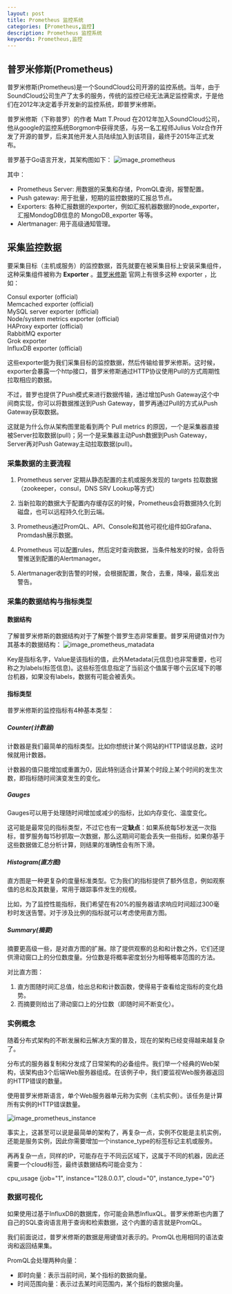 ```yaml
---
layout: post
title: Prometheus 监控系统
categories: [Prometheus,监控]
description: Prometheus 监控系统
keywords: Prometheus,监控
---
```


## 普罗米修斯(Prometheus)
普罗米修斯(Prometheus)是一个SoundCloud公司开源的监控系统。当年，由于SoundCloud公司生产了太多的服务，传统的监控已经无法满足监控需求，于是他们在2012年决定着手开发新的监控系统，即普罗米修斯。

普罗米修斯（下称普罗）的作者 Matt T.Proud 在2012年加入SoundCloud公司，他从google的监控系统Borgmon中获得灵感，与另一名工程师Julius Volz合作开发了开源的普罗，后来其他开发人员陆续加入到该项目，最终于2015年正式发布。

普罗基于Go语言开发，其架构图如下：
![image_prometheus](https://cdn.jsdelivr.net/gh/Lewinz/lewinz.github.io@master/images/posts/prometheus.jpeg)

其中：
* Prometheus Server: 用数据的采集和存储，PromQL查询，报警配置。
* Push gateway: 用于批量，短期的监控数据的汇报总节点。
* Exporters: 各种汇报数据的exporter，例如汇报机器数据的node_exporter，汇报MondogDB信息的 MongoDB_exporter 等等。
* Alertmanager: 用于高级通知管理。

## 采集监控数据
要采集目标（主机或服务）的监控数据，首先就要在被采集目标上安装采集组件，这种采集组件被称为 **Exporter** 。[普罗米修斯](http://prometheus.io) 官网上有很多这种 exporter ，比如：

Consul exporter (official)  
Memcached exporter (official)  
MySQL server exporter (official)  
Node/system metrics exporter (official)  
HAProxy exporter (official)  
RabbitMQ exporter  
Grok exporter  
InfluxDB exporter (official)  

这些exporter能为我们采集目标的监控数据，然后传输给普罗米修斯。这时候，exporter会暴露一个http接口，普罗米修斯通过HTTP协议使用Pull的方式周期性拉取相应的数据。

不过，普罗也提供了Push模式来进行数据传输，通过增加Push Gateway这个中间商实现，你可以将数据推送到Push Gateway，普罗再通过Pull的方式从Push Gateway获取数据。

这就是为什么你从架构图里能看到两个 Pull metrics 的原因，一个是采集器直接被Server拉取数据(pull)；另一个是采集器主动Push数据到Push Gateway，Server再对Push Gateway主动拉取数据(pull)。

### 采集数据的主要流程

1. Prometheus server 定期从静态配置的主机或服务发现的 targets 拉取数据（zookeeper，consul，DNS SRV Lookup等方式）

2. 当新拉取的数据大于配置内存缓存区的时候，Prometheus会将数据持久化到磁盘，也可以远程持久化到云端。

3. Prometheus通过PromQL、API、Console和其他可视化组件如Grafana、Promdash展示数据。

4. Prometheus 可以配置rules，然后定时查询数据，当条件触发的时候，会将告警推送到配置的Alertmanager。

5. Alertmanager收到告警的时候，会根据配置，聚合，去重，降噪，最后发出警告。

### 采集的数据结构与指标类型
#### 数据结构
了解普罗米修斯的数据结构对于了解整个普罗生态非常重要。普罗采用键值对作为其基本的数据结构：
![image_prometheus_matadata](https://cdn.jsdelivr.net/gh/Lewinz/lewinz.github.io@master/images/posts/prometheus_matadata.jpeg)

Key是指标名字，Value是该指标的值，此外Metadata(元信息)也非常重要，也可称之为labels(标签信息)。这些标签信息指定了当前这个值属于哪个云区域下的哪台机器，如果没有labels，数据有可能会被丢失。

#### 指标类型
普罗米修斯的监控指标有4种基本类型：

##### Counter(计数器)
计数器是我们最简单的指标类型。比如你想统计某个网站的HTTP错误总数，这时候就用计数器。

计数器的值只能增加或重置为0，因此特别适合计算某个时段上某个时间的发生次数，即指标随时间演变发生的变化。

##### Gauges

Gauges可以用于处理随时间增加或减少的指标，比如内存变化、温度变化。

这可能是最常见的指标类型，不过它也有一定**缺点**：如果系统每5秒发送一次指标，普罗服务每15秒抓取一次数据，那么这期间可能会丢失一些指标，如果你基于这些数据做汇总分析计算，则结果的准确性会有所下滑。

##### Histogram(直方图)

直方图是一种更复杂的度量标准类型。它为我们的指标提供了额外信息，例如观察值的总和及其数量，常用于跟踪事件发生的规模。

比如，为了监控性能指标，我们希望在有20%的服务器请求响应时间超过300毫秒时发送告警。对于涉及比例的指标就可以考虑使用直方图。

##### Summary(摘要)

摘要更高级一些，是对直方图的扩展。除了提供观察的总和和计数之外，它们还提供滑动窗口上的分位数度量。分位数是将概率密度划分为相等概率范围的方法。

对比直方图：
1. 直方图随时间汇总值，给出总和和计数函数，使得易于查看给定指标的变化趋势。
2. 而摘要则给出了滑动窗口上的分位数（即随时间不断变化）。

### 实例概念

随着分布式架构的不断发展和云解决方案的普及，现在的架构已经变得越来越复杂了。

分布式的服务器复制和分发成了日常架构的必备组件。我们举一个经典的Web架构，该架构由3个后端Web服务器组成。在该例子中，我们要监视Web服务器返回的HTTP错误的数量。

使用普罗米修斯语言，单个Web服务器单元称为实例（主机实例）。该任务是计算所有实例的HTTP错误数量。

![image_prometheus_instance](https://cdn.jsdelivr.net/gh/Lewinz/lewinz.github.io@master/images/posts/prometheus_instance.jpeg)

事实上，这甚至可以说是最简单的架构了，再复杂一点，实例不仅能是主机实例，还能是服务实例，因此你需要增加一个instance_type的标签标记主机或服务。

再再复杂一点，同样的IP，可能存在于不同云区域下，这属于不同的机器，因此还需要一个cloud标签，最终该数据结构可能会变为：

cpu_usage {job="1", instance="128.0.0.1", cloud="0", instance_type="0"}

### 数据可视化

如果使用过基于InfluxDB的数据库，你可能会熟悉InfluxQL。普罗米修斯也内置了自己的SQL查询语言用于查询和检索数据，这个内置的语言就是PromQL。

我们前面说过，普罗米修斯的数据是用键值对表示的。PromQL也用相同的语法查询和返回结果集。

PromQL会处理两种向量：

* 即时向量：表示当前时间，某个指标的数据向量。
* 时间范围向量：表示过去某时间范围内，某个指标的数据向量。
